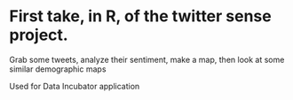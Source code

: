 # First take, in R, of the twitter sense project.
Grab some tweets, analyze their sentiment, make a map, then look at some similar demographic maps


Used for Data Incubator application
